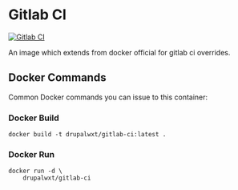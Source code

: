 Gitlab CI
=========

[![Gitlab CI](http://dockeri.co/image/drupalwxt/gitlab-ci)][dockerhub]

An image which extends from docker official for gitlab ci overrides.

## Docker Commands

Common Docker commands you can issue to this container:

### Docker Build

```
docker build -t drupalwxt/gitlab-ci:latest .
```

### Docker Run

```
docker run -d \
    drupalwxt/gitlab-ci
```


[dockerhub]:         https://hub.docker.com/r/drupalwxt/gitlab-ci/
